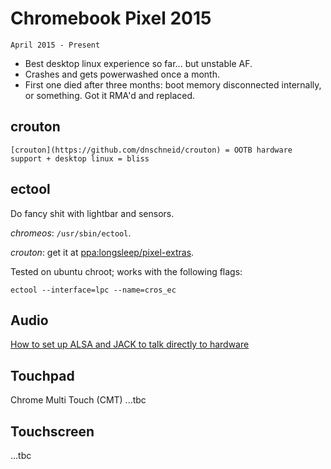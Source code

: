 # Chromebook Pixel 2015
```
April 2015 - Present
```
- Best desktop linux experience so far... but unstable AF.
- Crashes and gets powerwashed once a month.
- First one died after three months: boot memory disconnected internally, or something. Got it RMA'd and replaced.



## crouton
`[crouton](https://github.com/dnschneid/crouton) = OOTB hardware support + desktop linux = bliss`

## ectool
Do fancy shit with lightbar and sensors.

*chromeos*: `/usr/sbin/ectool`.

*crouton*: get it at [ppa:longsleep/pixel-extras](https://launchpad.net/~longsleep/+archive/ubuntu/pixel-extras).

Tested on ubuntu chroot; works with the following flags:

```
ectool --interface=lpc --name=cros_ec
```

## Audio
[How to set up ALSA and JACK to talk directly to hardware](https://github.com/dnschneid/crouton/wiki/Access-audio-hardware-directly-(ALSA,-JACK))

## Touchpad
Chrome Multi Touch (CMT)
...tbc


## Touchscreen
...tbc
